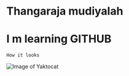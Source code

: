 
# Thangaraja   mudiyalah
# I m learning GITHUB 


```
How it looks
```

![Image of Yaktocat](https://octodex.github.com/images/yaktocat.png)
